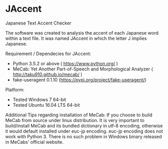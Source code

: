 # JAccent
Japanese Text Accent Checker

The software was created to analysis the accent of each Japanese word within a text file. It was named JAccent in which the letter J implies Japanese.


Requirement / Dependecies for JAccent:
 - Python 3.5.2 or above
   ( https://www.python.org/ )
 - MeCab: Yet Another Part-of-Speech and Morphological Analyzer
   ( http://taku910.github.io/mecab/ ) 
 - fake-useragent 0.1.10 
   (https://pypi.org/project/fake-useragent/)

Platform:
 - Tested Windows 7 64-bit
 - Tested Ubuntu 16.04 LTS 64-bit

Additional Tips regarding installation of MeCab:
  If you choose to build MeCab from source under linux distribution. It is very important to build/install MeCab and its bundled dictionary in utf-8 encoding, otherwise it would default installed under euc-jp encoding. euc-jp encoding does not work with Python 3.
  There is no such problem in Windows binary released in MeCabs' official website. 

